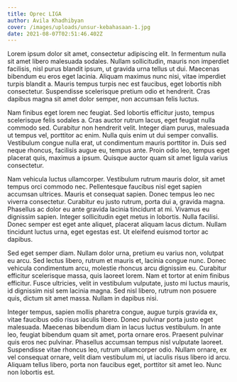 ```yaml
---
title: Oprec LIGA
author: Avila Khadhibyan
cover: /images/uploads/unsur-kebahasaan-1.jpg
date: 2021-08-07T02:51:46.402Z
---
```

Lorem ipsum dolor sit amet, consectetur adipiscing elit. In fermentum nulla sit amet libero malesuada sodales. Nullam sollicitudin, mauris non imperdiet facilisis, nisl purus blandit ipsum, ut gravida urna tellus ut dui. Maecenas bibendum eu eros eget lacinia. Aliquam maximus nunc nisi, vitae imperdiet turpis blandit a. Mauris tempus turpis nec est faucibus, eget lobortis nibh consectetur. Suspendisse scelerisque pretium odio et hendrerit. Cras dapibus magna sit amet dolor semper, non accumsan felis luctus.

Nam finibus eget lorem nec feugiat. Sed lobortis efficitur justo, tempus scelerisque felis sodales a. Cras auctor rutrum lacus, eget feugiat nulla commodo sed. Curabitur non hendrerit velit. Integer diam purus, malesuada ut tempus vel, porttitor ac enim. Nulla quis enim ut dui semper convallis. Vestibulum congue nulla erat, ut condimentum mauris porttitor in. Duis sed neque rhoncus, facilisis augue eu, tempus ante. Proin odio leo, tempus eget placerat quis, maximus a ipsum. Quisque auctor quam sit amet ligula varius consectetur.

Nam vehicula luctus ullamcorper. Vestibulum rutrum mauris dolor, sit amet tempus orci commodo nec. Pellentesque faucibus nisl eget sapien accumsan ultrices. Mauris et consequat sapien. Donec tempus leo nec viverra consectetur. Curabitur eu justo rutrum, porta dui a, gravida magna. Phasellus ac dolor eu ante gravida lacinia tincidunt at mi. Vivamus eu dignissim sapien. Integer sollicitudin eget metus in lobortis. Nulla facilisi. Donec semper est eget ante aliquet, placerat aliquam lacus dictum. Nullam tincidunt luctus urna, eget egestas est. Ut eleifend euismod tortor ac dapibus.

Sed eget semper diam. Nullam dolor urna, pretium eu varius non, volutpat eu arcu. Sed lectus libero, rutrum et mauris et, lacinia congue nunc. Donec vehicula condimentum arcu, molestie rhoncus arcu dignissim eu. Curabitur efficitur scelerisque massa, quis laoreet lorem. Nam et tortor at enim finibus efficitur. Fusce ultricies, velit in vestibulum vulputate, justo mi luctus mauris, id dignissim nisl sem lacinia magna. Sed nisl libero, rutrum non posuere quis, dictum sit amet massa. Nullam in dapibus nisi.

Integer tempus, sapien mollis pharetra congue, augue turpis gravida ex, vitae faucibus odio risus iaculis libero. Donec pulvinar porta justo eget malesuada. Maecenas bibendum diam in lacus luctus vestibulum. In ante leo, feugiat bibendum quam sit amet, porta ornare eros. Praesent pulvinar quis eros nec pulvinar. Phasellus accumsan tempus nisl vulputate laoreet. Suspendisse vitae rhoncus leo, rutrum ullamcorper odio. Nullam ornare, ex vel consequat ornare, velit diam vestibulum mi, ut iaculis risus libero id arcu. Aliquam tellus libero, porta non faucibus eget, porttitor sit amet leo. Nunc non lobortis est.